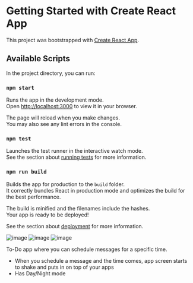 # Getting Started with Create React App

This project was bootstrapped with [Create React App](https://github.com/facebook/create-react-app).

## Available Scripts

In the project directory, you can run:

### `npm start`

Runs the app in the development mode.\
Open [http://localhost:3000](http://localhost:3000) to view it in your browser.

The page will reload when you make changes.\
You may also see any lint errors in the console.

### `npm test`

Launches the test runner in the interactive watch mode.\
See the section about [running tests](https://facebook.github.io/create-react-app/docs/running-tests) for more information.

### `npm run build`

Builds the app for production to the `build` folder.\
It correctly bundles React in production mode and optimizes the build for the best performance.

The build is minified and the filenames include the hashes.\
Your app is ready to be deployed!

See the section about [deployment](https://facebook.github.io/create-react-app/docs/deployment) for more information.

![image](https://github.com/user-attachments/assets/db6e3c67-a70a-4632-8316-0d574417a0d4)
![image](https://github.com/user-attachments/assets/903b2bc7-1a8c-46ef-8ab3-89b481ec154c)
![image](https://github.com/user-attachments/assets/0ada7281-4fa9-470e-9df3-00761707d45e)

To-Do app where you can schedule messages for a specific time.
 - When you schedule a message and the time comes, app screen starts to shake and puts in on top of your apps
 - Has Day/Night mode
